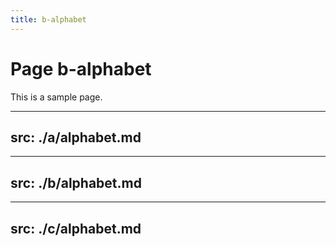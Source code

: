 ```yaml
---
title: b-alphabet
---
```


# Page b-alphabet

This is a sample page.


---
src: ./a/alphabet.md
---

---
src: ./b/alphabet.md
---

---
src: ./c/alphabet.md
---
